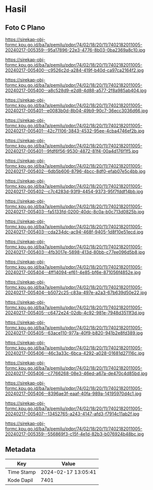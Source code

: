 # Hasil

## Foto C Plano

https://sirekap-obj-formc.kpu.go.id/ba7a/pemilu/pdpr/74/02/18/20/11/7402182011005-20240217-005359--95a17896-22e3-4776-8b03-0ba2369a8c10.jpg

https://sirekap-obj-formc.kpu.go.id/ba7a/pemilu/pdpr/74/02/18/20/11/7402182011005-20240217-005400--c9526c2d-a284-419f-b40d-ca97ca2164f2.jpg

https://sirekap-obj-formc.kpu.go.id/ba7a/pemilu/pdpr/74/02/18/20/11/7402182011005-20240217-005400--a8c528d9-e2d8-4d88-a577-2f8a985ab404.jpg

https://sirekap-obj-formc.kpu.go.id/ba7a/pemilu/pdpr/74/02/18/20/11/7402182011005-20240217-005401--e0083b0d-8b04-49b9-90c7-36ecc3036d66.jpg

https://sirekap-obj-formc.kpu.go.id/ba7a/pemilu/pdpr/74/02/18/20/11/7402182011005-20240217-005401--42c71106-3843-4532-95ee-4cba4746ef2b.jpg

https://sirekap-obj-formc.kpu.go.id/ba7a/pemilu/pdpr/74/02/18/20/11/7402182011005-20240217-005401--9fdf6f56-9530-4872-81f4-00a4d176f1f5.jpg

https://sirekap-obj-formc.kpu.go.id/ba7a/pemilu/pdpr/74/02/18/20/11/7402182011005-20240217-005402--6db5b606-8796-4bcc-8df0-efab07e5c4bb.jpg

https://sirekap-obj-formc.kpu.go.id/ba7a/pemilu/pdpr/74/02/18/20/11/7402182011005-20240217-005402--c7c4283d-93f9-4454-9373-95f7fddf14bb.jpg

https://sirekap-obj-formc.kpu.go.id/ba7a/pemilu/pdpr/74/02/18/20/11/7402182011005-20240217-005403--fa5133fd-0200-40dc-8c0a-b0c713d0825b.jpg

https://sirekap-obj-formc.kpu.go.id/ba7a/pemilu/pdpr/74/02/18/20/11/7402182011005-20240217-005403--cda234dc-ac94-468f-9405-1d8f10e51ecd.jpg

https://sirekap-obj-formc.kpu.go.id/ba7a/pemilu/pdpr/74/02/18/20/11/7402182011005-20240217-005403--4fb3017e-5898-413d-80bb-c77ee096d5b8.jpg

https://sirekap-obj-formc.kpu.go.id/ba7a/pemilu/pdpr/74/02/18/20/11/7402182011005-20240217-005404--4ff14094-ef61-4e85-bf6e-871056f4852e.jpg

https://sirekap-obj-formc.kpu.go.id/ba7a/pemilu/pdpr/74/02/18/20/11/7402182011005-20240217-005404--b5072c25-c83a-497e-a2a3-67b639d50e22.jpg

https://sirekap-obj-formc.kpu.go.id/ba7a/pemilu/pdpr/74/02/18/20/11/7402182011005-20240217-005405--c6472e24-02db-4c92-981e-7948d3511f3d.jpg

https://sirekap-obj-formc.kpu.go.id/ba7a/pemilu/pdpr/74/02/18/20/11/7402182011005-20240217-005405--63ace110-977a-40f9-b820-941b2e8fd389.jpg

https://sirekap-obj-formc.kpu.go.id/ba7a/pemilu/pdpr/74/02/18/20/11/7402182011005-20240217-005406--46c3a33c-6bca-4292-a028-01681d27116c.jpg

https://sirekap-obj-formc.kpu.go.id/ba7a/pemilu/pdpr/74/02/18/20/11/7402182011005-20240217-005406--c7766268-08e3-46ed-a67a-de470c4d85bd.jpg

https://sirekap-obj-formc.kpu.go.id/ba7a/pemilu/pdpr/74/02/18/20/11/7402182011005-20240217-005406--8396ae3f-eaaf-40fa-989a-14195970d4c1.jpg

https://sirekap-obj-formc.kpu.go.id/ba7a/pemilu/pdpr/74/02/18/20/11/7402182011005-20240217-005407--13452765-a243-4147-afd3-f7914c11ab2f.jpg

https://sirekap-obj-formc.kpu.go.id/ba7a/pemilu/pdpr/74/02/18/20/11/7402182011005-20240217-005359--556869f3-c15f-4e1d-82b3-b076924b48bc.jpg


## Metadata

| Key        | Value               |
| ---------- | ------------------- |
| Time Stamp | 2024-02-17 13:05:41 |
| Kode Dapil | 7401                |



